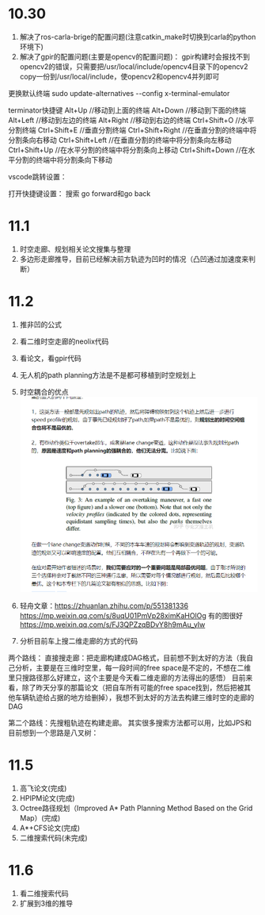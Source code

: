 # 10.30

1. 解决了ros-carla-brige的配置问题(注意catkin_make时切换到carla的python环境下)
2. 解决了gpir的配置问题(主要是opencv的配置问题)：
gpir构建时会报找不到opencv2的错误，只需要把/usr/local/include/opencv4目录下的opencv2 copy一份到/usr/local/include，使opencv2和opencv4并列即可

更换默认终端
sudo update-alternatives --config x-terminal-emulator

terminator快捷键
Alt+Up                          //移动到上面的终端
Alt+Down                        //移动到下面的终端
Alt+Left                        //移动到左边的终端
Alt+Right                       //移动到右边的终端
Ctrl+Shift+O                    //水平分割终端
Ctrl+Shift+E                    //垂直分割终端
Ctrl+Shift+Right                //在垂直分割的终端中将分割条向右移动
Ctrl+Shift+Left                 //在垂直分割的终端中将分割条向左移动
Ctrl+Shift+Up                   //在水平分割的终端中将分割条向上移动
Ctrl+Shift+Down                 //在水平分割的终端中将分割条向下移动


vscode跳转设置：

打开快捷键设置：
搜索 go forward和go back


# 11.1
1. 时空走廊、规划相关论文搜集与整理
2. 多边形走廊推导，目前已经解决前方轨迹为凹时的情况（凸凹通过加速度来判断）

# 11.2
1. 推非凹的公式
2. 看二维时空走廊的neolix代码
3. 看论文，看gpir代码
4. 无人机的path planning方法是不是都可移植到时空规划上
5. 时空耦合的优点
![](images/2022年11月工作日志_image_1.png)

6. 轻舟文章：https://zhuanlan.zhihu.com/p/551381336
https://mp.weixin.qq.com/s/8uqU01PmVp28ximKaHOlOg
有的图很好
https://mp.weixin.qq.com/s/FJ3QPZzqBDvY8h9mAu_yIw


7. 分析目前车上搜二维走廊的方式的代码

两个路线：
直接搜走廊：把走廊构建成DAG格式，目前想不到太好的方法（我自己分析，主要是在三维时空里，每一段时间的free space是不定的，不想在二维里只搜路径那么好建立，这个主要是今天看二维走廊的方法得出的感悟）
目前来看，除了昨天分享的那篇论文（把自车所有可能的free space找到，然后把被其他车辆轨迹给占据的地方给删掉），我想不到太好的方法去构建三维时空的走廊的DAG

第二个路线：先搜粗轨迹在构建走廊。
其实很多搜索方法都可以用，比如JPS和
目前想到一个思路是八叉树：

# 11.5
1. 高飞论文(完成)
2. HPIPM论文(完成)
3. Octree路径规划（Improved A* Path Planning Method Based on the Grid Map）(完成)
4. A*+CFS论文(完成)
5. 二维搜索代码(未完成)

# 11.6
1. 看二维搜索代码
2. 扩展到3维的推导